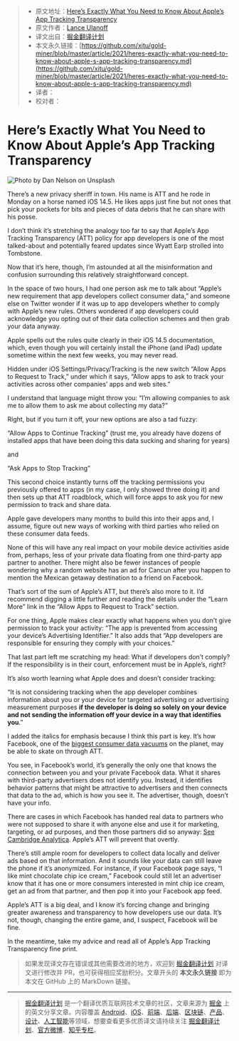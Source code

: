 > * 原文地址：[Here’s Exactly What You Need to Know About Apple’s App Tracking Transparency](https://onezero.medium.com/heres-exactly-what-you-need-to-know-about-apple-s-app-tracking-transparency-bdb06c0b58c0)
> * 原文作者：[Lance Ulanoff](https://medium.com/@LanceUlanoff)
> * 译文出自：[掘金翻译计划](https://github.com/xitu/gold-miner)
> * 本文永久链接：[https://github.com/xitu/gold-miner/blob/master/article/2021/heres-exactly-what-you-need-to-know-about-apple-s-app-tracking-transparency.md](https://github.com/xitu/gold-miner/blob/master/article/2021/heres-exactly-what-you-need-to-know-about-apple-s-app-tracking-transparency.md)
> * 译者：
> * 校对者：

# Here’s Exactly What You Need to Know About Apple’s App Tracking Transparency

![Photo by [Dan Nelson](https://unsplash.com/@danny144?utm_source=medium&utm_medium=referral) on [Unsplash](https://unsplash.com?utm_source=medium&utm_medium=referral)](https://cdn-images-1.medium.com/max/10368/0*B4ygEL8TGVED_RdC)

There’s a new privacy sheriff in town. His name is ATT and he rode in Monday on a horse named iOS 14.5. He likes apps just fine but not ones that pick your pockets for bits and pieces of data debris that he can share with his posse.

I don’t think it’s stretching the analogy too far to say that Apple’s App Tracking Transparency (ATT) policy for app developers is one of the most talked-about and potentially feared updates since Wyatt Earp strolled into Tombstone.

Now that it’s here, though, I’m astounded at all the misinformation and confusion surrounding this relatively straightforward concept.

In the space of two hours, I had one person ask me to talk about “Apple’s new requirement that app developers collect consumer data,” and someone else on Twitter wonder if it was up to app developers whether to comply with Apple’s new rules. Others wondered if app developers could acknowledge you opting out of their data collection schemes and then grab your data anyway.

Apple spells out the rules quite clearly in their iOS 14.5 documentation, which, even though you will certainly install the iPhone (and iPad) update sometime within the next few weeks, you may never read.

Hidden under iOS Settings/Privacy/Tracking is the new switch “Allow Apps to Request to Track,” under which it says, “Allow apps to ask to track your activities across other companies’ apps and web sites.”

I understand that language might throw you: “I’m allowing companies to ask me to allow them to ask me about collecting my data?”

Right, but if you turn it off, your new options are also a tad fuzzy:

“Allow Apps to Continue Tracking” (trust me, you already have dozens of installed apps that have been doing this data sucking and sharing for years)

and

“Ask Apps to Stop Tracking”

This second choice instantly turns off the tracking permissions you previously offered to apps (in my case, I only showed three doing it) and then sets up that ATT roadblock, which will force apps to ask you for new permission to track and share data.

Apple gave developers many months to build this into their apps and, I assume, figure out new ways of working with third parties who relied on these consumer data feeds.

None of this will have any real impact on your mobile device activities aside from, perhaps, less of your private data floating from one third-party app partner to another. There might also be fewer instances of people wondering why a random website has an ad for Cancun after you happen to mention the Mexican getaway destination to a friend on Facebook.

That’s sort of the sum of Apple’s ATT, but there’s also more to it. I’d recommend digging a little further and reading the details under the “Learn More” link in the “Allow Apps to Request to Track” section.

For one thing, Apple makes clear exactly what happens when you don’t give permission to track your activity: “The app is prevented from accessing your device’s Advertising Identifier.” It also adds that “App developers are responsible for ensuring they comply with your choices.”

That last part left me scratching my head: What if developers don’t comply? If the responsibility is in their court, enforcement must be in Apple’s, right?

It’s also worth learning what Apple does and doesn’t consider tracking:

“It is not considering tracking when the app developer combines information about you or your device for targeted advertising or advertising measurement purposes **if the developer is doing so solely on your device and not sending the information off your device in a way that identifies you**.”

I added the italics for emphasis because I think this part is key. It’s how Facebook, one of the [biggest consumer data vacuums](https://medium.com/@LanceUlanoff/the-great-unraveling-dc17eae49a63) on the planet, may be able to skate on through ATT.

You see, in Facebook’s world, it’s generally the only one that knows the connection between you and your private Facebook data. What it shares with third-party advertisers does not identify you. Instead, it identifies behavior patterns that might be attractive to advertisers and then connects that data to the ad, which is how you see it. The advertiser, though, doesn’t have your info.

There are cases in which Facebook has handed real data to partners who were not supposed to share it with anyone else and use it for marketing, targeting, or ad purposes, and then those partners did so anyway: [See Cambridge Analytica](https://www.nytimes.com/2018/04/04/us/politics/cambridge-analytica-scandal-fallout.html). Apple’s ATT will prevent that overtly.

There’s still ample room for developers to collect data locally and deliver ads based on that information. And it sounds like your data can still leave the phone if it’s anonymized. For instance, if your Facebook page says, “I like mint chocolate chip ice cream,” Facebook could still let an advertiser know that it has one or more consumers interested in mint chip ice cream, get an ad from that partner, and then pop it into your Facebook app feed.

Apple’s ATT is a big deal, and I know it’s forcing change and bringing greater awareness and transparency to how developers use our data. It’s not, though, changing the entire game, and, I suspect, Facebook will be fine.

In the meantime, take my advice and read all of Apple’s App Tracking Transparency fine print.

> 如果发现译文存在错误或其他需要改进的地方，欢迎到 [掘金翻译计划](https://github.com/xitu/gold-miner) 对译文进行修改并 PR，也可获得相应奖励积分。文章开头的 **本文永久链接** 即为本文在 GitHub 上的 MarkDown 链接。

---

> [掘金翻译计划](https://github.com/xitu/gold-miner) 是一个翻译优质互联网技术文章的社区，文章来源为 [掘金](https://juejin.im) 上的英文分享文章。内容覆盖 [Android](https://github.com/xitu/gold-miner#android)、[iOS](https://github.com/xitu/gold-miner#ios)、[前端](https://github.com/xitu/gold-miner#前端)、[后端](https://github.com/xitu/gold-miner#后端)、[区块链](https://github.com/xitu/gold-miner#区块链)、[产品](https://github.com/xitu/gold-miner#产品)、[设计](https://github.com/xitu/gold-miner#设计)、[人工智能](https://github.com/xitu/gold-miner#人工智能)等领域，想要查看更多优质译文请持续关注 [掘金翻译计划](https://github.com/xitu/gold-miner)、[官方微博](http://weibo.com/juejinfanyi)、[知乎专栏](https://zhuanlan.zhihu.com/juejinfanyi)。
